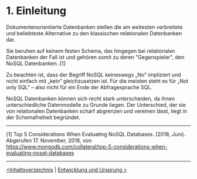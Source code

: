 # 1. Einleitung

Dokumentenorientierte Datenbanken stellen die am weitesten verbreitete und beliebteste Alternative zu den klassischen relationalen Datenbanken dar. 

Sie beruhen auf keinem festen Schema, das hingegen bei relationalen Datenbanken der Fall ist und gehören somit zu deren "Gegenspieler", den NoSQL Datenbanken. [1]

Zu beachten ist, dass der Begriff NoSQL keineswegs „No" impliziert und nicht einfach mit „kein“
gleichzusetzen ist. Für die meisten steht es für „Not only SQL“ – also nicht für ein Ende der Abfragesprache SQL.

NoSQL Datenbanken können sich recht stark unterscheiden, da ihnen unterschiedliche Datenmodelle zu Grunde liegen. Der Unterschied, der sie von relationalen Datenbanken scharf abgrenzen und vereinen lässt, liegt in der Schemafreiheit begründet. 

------

[1] Top 5 Considerations When Evaluating NoSQL Databases. (2018, Juni). Abgerufen 17. November, 2018, von https://www.mongodb.com/collateral/top-5-considerations-when-evaluating-nosql-databases

------

[<Inhaltsverzeichnis](02_toc.md)	|	[Entwicklung und Ursprung >](04_Entwicklung-und-Ursprung.md)